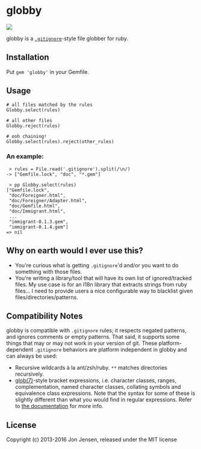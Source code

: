 # globby

[<img src="https://travis-ci.org/jenseng/globby.svg" />](http://travis-ci.org/jenseng/globby)

globby is a [`.gitignore`](http://www.kernel.org/pub/software/scm/git/docs/gitignore.html)-style
file globber for ruby.

## Installation

Put `gem 'globby'` in your Gemfile.

## Usage

    # all files matched by the rules
    Globby.select(rules)

    # all other files
    Globby.reject(rules)

    # ooh chaining!
    Globby.select(rules).reject(other_rules)

### An example:

     > rules = File.read('.gitignore').split(/\n/)
    -> ["Gemfile.lock", "doc", "*.gem"]

     > pp Globby.select(rules)
    ["Gemfile.lock",
     "doc/Foreigner.html",
     "doc/Foreigner/Adapter.html",
     "doc/Gemfile.html",
     "doc/Immigrant.html",
     ...
     "immigrant-0.1.3.gem",
     "immigrant-0.1.4.gem"]
    => nil

## Why on earth would I ever use this?

* You're curious what is getting `.gitignore`'d and/or you want to do something
  with those files.
* You're writing a library/tool that will have its own list of ignored/tracked
  files. My use case is for an I18n library that extracts strings from ruby
  files... I need to provide users a nice configurable way to blacklist given
  files/directories/patterns.

## Compatibility Notes

globby is compatible with `.gitignore` rules; it respects negated patterns, and
ignores comments or empty patterns. That said, it supports some things that may
or may not work in your version of git. These platform-dependent `.gitignore`
behaviors are platform independent in globby and can always be used:

 * Recursive wildcards à la ant/zsh/ruby. `**` matches directories recursively.
 * [glob(7)](https://www.kernel.org/doc/man-pages/online/pages/man7/glob.7.html)-style
   bracket expressions, i.e. character classes, ranges, complementation, named
   character classes, collating symbols and equivalence class expressions. Note
   that the syntax for some of these is slightly different than what you would
   find in regular expressions. Refer to [the documentation](https://www.kernel.org/doc/man-pages/online/pages/man7/glob.7.html)
   for more info.

## License

Copyright (c) 2013-2016 Jon Jensen, released under the MIT license
